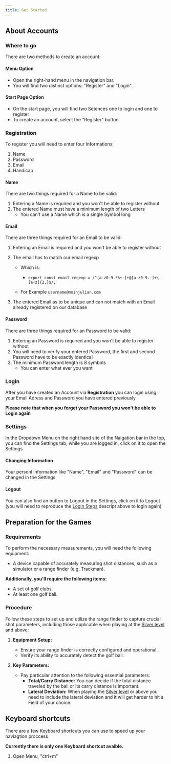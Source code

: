 ```yaml
---
title: Get Started
---
```


## About Accounts

### Where to go

There are two methods to create an account:

#### Menu Option

- Open the right-hand menu in the navigation bar.
- You will find two distinct options: "Register" and "Login".

#### Start Page Option

- On the start page, you will find two Setences one to login and one to register
- To create an account, select the "Register" button.

### Registration

To register you will need to enter four Informations:

1. Name
2. Password
3. Email
4. Handicap

#### Name

There are two things required for a Name to be valid:

1. Entering a Name is required and you won't be able to register without
2. The entered Name must have a minimum length of two Letters
   - You can't use a Name which is a single Symbol long

#### Email

There are three things required for an Email to be valid:

1. Entering an Email is required and you won't be able to register without
2. The email has to match our email regexp

    - Which is:

      - `
        export const email_regexp = /^[a-z0-9.*%+-]+@[a-z0-9.-]+\.[a-z]{2,}$/;
        `

    - For Example `username@moinjulian.com`

3. The entered Email as to be unique and can not match with an Email already registered on our database

#### Password

There are three things required for an Password to be valid:

1. Entering an Password is required and you won't be able to register without
2. You will need to verify your entered Password, the first and second Password have to be exactly identical
3. The minimum Password length is 8 symbols
   - You can enter what ever you want

### Login

After you have created an Account via **Registration** you can login using your Email Adress and Password you have entered previously

**Please note that when you forget your Password you won't be able to Login again**

### Settings

In the Dropdown Menu on the right hand site of the Naigation bar in the top, you can find the Settings tab, while you are logged in, click on it to open the Settings

#### Changing Information

Your personl information like "Name", "Email" and "Password" can be changed in the Settings

#### Logout

You can also find an button to Logout in the Settings, click on it to Logout (you will need to reproduce the [Login Steps](#login) descript above to login again)

## Preparation for the Games

### Requirements

To perform the necessary measurements, you will need the following equipment:

- A device capable of accurately measuring shot distances, such as a simulator or a range finder (e.g. Trackman).

**Additionally, you'll require the following items:**

- A set of golf clubs.
- At least one golf ball.

### Procedure

Follow these steps to set up and utilize the range finder to capture crucial shot parameters, including those applicable when playing at the [Silver level](https://realgolf.games/dashboard/levels) and above:

1. **Equipment Setup:**

   - Ensure your range finder is correctly configured and operational.
   - Verify its ability to accurately detect the golf ball.

2. **Key Parameters:**
   - Pay particular attention to the following essential parameters:
     - **Total/Carry Distance:** You can decide if the total distance traveled by the ball or its carry distance is important.
     - **Lateral Deviation:** When playing the [Silver level](https://realgolf.games/dashboard/levels) or above you need to include the lateral deviation and it will get harder to hit a Field of your choice.

## Keyboard shortcuts

There are a few Keyboard shortcuts you can use to speed up your naviagtion proccess

**Currently there is only one Keyboard shortcut avaible.**

1. Open Menu, "ctrl+m"
